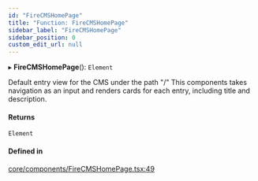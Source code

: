 ```yaml
---
id: "FireCMSHomePage"
title: "Function: FireCMSHomePage"
sidebar_label: "FireCMSHomePage"
sidebar_position: 0
custom_edit_url: null
---
```


▸ **FireCMSHomePage**(): `Element`

Default entry view for the CMS under the path "/"
This components takes navigation as an input and renders cards
for each entry, including title and description.

#### Returns

`Element`

#### Defined in

[core/components/FireCMSHomePage.tsx:49](https://github.com/Camberi/firecms/blob/2d60fba/src/core/components/FireCMSHomePage.tsx#L49)
